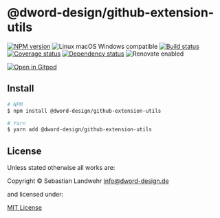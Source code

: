 <!-- TITLE/ -->
# @dword-design/github-extension-utils
<!-- /TITLE -->

<!-- BADGES/ -->
[![NPM version](https://img.shields.io/npm/v/@dword-design/github-extension-utils.svg)](https://npmjs.org/package/@dword-design/github-extension-utils)
![Linux macOS Windows compatible](https://img.shields.io/badge/os-linux%20%7C%C2%A0macos%20%7C%C2%A0windows-blue)
[![Build status](https://img.shields.io/github/workflow/status/dword-design/github-extension-utils/build)](https://github.com/dword-design/github-extension-utils/actions)
[![Coverage status](https://img.shields.io/coveralls/dword-design/github-extension-utils)](https://coveralls.io/github/dword-design/github-extension-utils)
[![Dependency status](https://img.shields.io/david/dword-design/github-extension-utils)](https://david-dm.org/dword-design/github-extension-utils)
![Renovate enabled](https://img.shields.io/badge/renovate-enabled-brightgreen)

[![Open in Gitpod](https://gitpod.io/button/open-in-gitpod.svg)](https://gitpod.io/#https://github.com/dword-design/github-extension-utils)
<!-- /BADGES -->

<!-- DESCRIPTION/ -->

<!-- /DESCRIPTION -->

<!-- INSTALL/ -->
## Install

```bash
# NPM
$ npm install @dword-design/github-extension-utils

# Yarn
$ yarn add @dword-design/github-extension-utils
```
<!-- /INSTALL -->

<!-- LICENSE/ -->
## License

Unless stated otherwise all works are:

Copyright &copy; Sebastian Landwehr <info@dword-design.de>

and licensed under:

[MIT License](https://opensource.org/licenses/MIT)
<!-- /LICENSE -->
